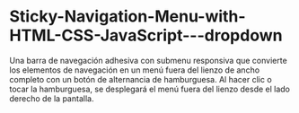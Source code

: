 # Sticky-Navigation-Menu-with-HTML-CSS-JavaScript---dropdown
 Una barra de navegación adhesiva con submenu responsiva que convierte los elementos de navegación en un menú fuera del lienzo de ancho completo con un botón de alternancia de hamburguesa. Al hacer clic o tocar la hamburguesa, se desplegará el menú fuera del lienzo desde el lado derecho de la pantalla.
